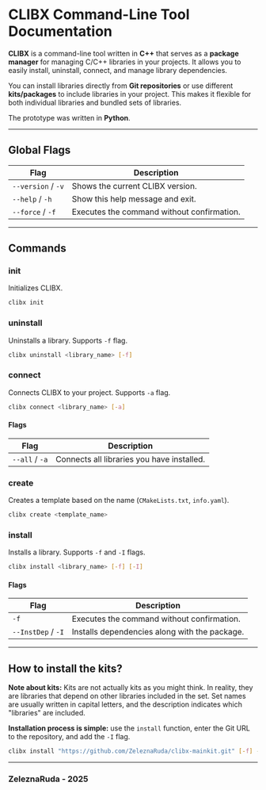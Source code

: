 # CLIBX Command-Line Tool Documentation

**CLIBX** is a command-line tool written in **C++** that serves as a **package manager** for managing C/C++ libraries in your projects. It allows you to easily install, uninstall, connect, and manage library dependencies.

You can install libraries directly from **Git repositories** or use different **kits/packages** to include libraries in your project. This makes it flexible for both individual libraries and bundled sets of libraries.

The prototype was written in **Python**.

---

## Global Flags

| Flag               | Description                                |
| ------------------ | ------------------------------------------ |
| `--version` / `-v` | Shows the current CLIBX version.           |
| `--help` / `-h`    | Show this help message and exit.           |
| `--force` / `-f`   | Executes the command without confirmation. |

---

## Commands

### init

Initializes CLIBX.

```bash
clibx init
```

### uninstall

Uninstalls a library. Supports `-f` flag.

```bash
clibx uninstall <library_name> [-f]
```

### connect

Connects CLIBX to your project. Supports `-a` flag.

```bash
clibx connect <library_name> [-a]
```

#### Flags

| Flag           | Description                                |
| -------------- | ------------------------------------------ |
| `--all` / `-a` | Connects all libraries you have installed. |

### create

Creates a template based on the name (`CMakeLists.txt`, `info.yaml`).

```bash
clibx create <template_name>
```

### install

Installs a library. Supports `-f` and `-I` flags.

```bash
clibx install <library_name> [-f] [-I]
```

#### Flags

| Flag               | Description                                   |
| ------------------ | --------------------------------------------- |
| `-f`               | Executes the command without confirmation.    |
| `--InstDep` / `-I` | Installs dependencies along with the package. |

---

## How to install the kits?

**Note about kits:** Kits are not actually kits as you might think. In reality, they are libraries that depend on other libraries included in the set. Set names are usually written in capital letters, and the description indicates which "libraries" are included.

**Installation process is simple:** use the `install` function, enter the Git URL to the repository, and add the `-I` flag.

```bash
clibx install "https://github.com/ZeleznaRuda/clibx-mainkit.git" [-f] -I
```

---

### ZeleznaRuda - 2025